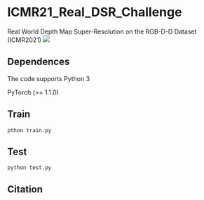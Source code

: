 # ICMR21_Real_DSR_Challenge
Real World Depth Map Super-Resolution on the RGB-D-D Dataset (ICMR2021)
![](https://github.com/Sunbaoli/ICMR21_Real_DSR_Challenge/c.png)

## Dependences

The code supports Python 3

PyTorch (>= 1.1.0)


## Train
` pthon train.py `

## Test
` python test.py `

## Citation 




